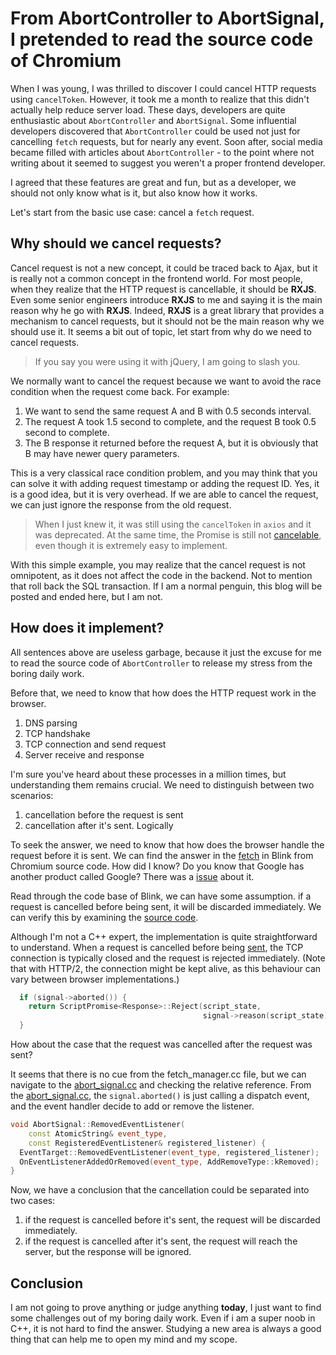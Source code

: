 # From AbortController to AbortSignal, I pretended to read the source code of Chromium

When I was young, I was thrilled to discover I could cancel HTTP requests using `cancelToken`. However, it took me a month to realize that this didn't actually help reduce server load. These days, developers are quite enthusiastic about `AbortController` and `AbortSignal`. Some influential developers discovered that `AbortController` could be used not just for cancelling `fetch` requests, but for nearly any event. Soon after, social media became filled with articles about `AbortController` - to the point where not writing about it seemed to suggest you weren't a proper frontend developer.

I agreed that these features are great and fun, but as a developer, we should not only know what is it, but also know how it works.

Let's start from the basic use case: cancel a `fetch` request.

## Why should we cancel requests?

Cancel request is not a new concept, it could be traced back to Ajax, but it is really not a common concept in the frontend world. For most people, when they realize that the HTTP request is cancellable, it should be **RXJS**. Even some senior engineers introduce **RXJS** to me and saying it is the main reason why he go with **RXJS**. Indeed, **RXJS** is a great library that provides a mechanism to cancel requests, but it should not be the main reason why we should use it. It seems a bit out of topic, let start from why do we need to cancel requests.

> If you say you were using it with jQuery, I am going to slash you.

We normally want to cancel the request because we want to avoid the race condition when the request come back. For example:

1. We want to send the same request A and B with 0.5 seconds interval.
2. The request A took 1.5 second to complete, and the request B took 0.5 second to complete.
3. The B response it returned before the request A, but it is obviously that B may have newer query parameters.

This is a very classical race condition problem, and you may think that you can solve it with adding request timestamp or adding the request ID. Yes, it is a good idea, but it is very overhead. If we are able to cancel the request, we can just ignore the response from the old request.

> When I just knew it, it was still using the `cancelToken` in `axios` and it was deprecated.
> At the same time, the Promise is still not [cancelable](https://www.npmjs.com/package/cancelable-promise), even though it is extremely easy to implement.

With this simple example, you may realize that the cancel request is not omnipotent, as it does not affect the code in the backend. Not to mention that roll back the SQL transaction. If I am a normal penguin, this blog will be posted and ended here, but I am not.

## How does it implement?

All sentences above are useless garbage, because it just the excuse for me to read the source code of `AbortController` to release my stress from the boring daily work.

Before that, we need to know that how does the HTTP request work in the browser.

1. DNS parsing
2. TCP handshake
3. TCP connection and send request
4. Server receive and response

I'm sure you've heard about these processes in a million times, but understanding them remains crucial. We need to distinguish between two scenarios:

1. cancellation before the request is sent
2. cancellation after it's sent. Logically

To seek the answer, we need to know that how does the browser handle the request before it is sent. We can find the answer in the [fetch](https://source.chromium.org/chromium/chromium/src/+/main:third_party/blink/renderer/core/fetch) in Blink from Chromium source code. How did I know? Do you know that Google has another product called Google? There was a [issue](https://github.com/whatwg/fetch/issues/1025) about it.

Read through the code base of Blink, we can have some assumption. if a request is cancelled before being sent, it will be discarded immediately. We can verify this by examining the [source code](https://source.chromium.org/chromium/chromium/src/+/main:third_party/blink/renderer/core/fetch/fetch_manager.cc).

Although I'm not a C++ expert, the implementation is quite straightforward to understand. When a request is cancelled before being [sent](https://source.chromium.org/chromium/chromium/src/+/main:third_party/blink/renderer/core/fetch/fetch_manager.cc;drc=1651676a30cd7abcd177975f7cd0e37bd945f663;l=1591), the TCP connection is typically closed and the request is rejected immediately. (Note that with HTTP/2, the connection might be kept alive, as this behaviour can vary between browser implementations.)

```cpp
  if (signal->aborted()) {
    return ScriptPromise<Response>::Reject(script_state,
                                           signal->reason(script_state));
  }
```

How about the case that the request was cancelled after the request was sent?

It seems that there is no cue from the fetch_manager.cc file, but we can navigate to the [abort_signal.cc](https://source.chromium.org/chromium/chromium/src/+/main:third_party/blink/renderer/core/dom/abort_signal.cc) and checking the relative reference. From the [abort_signal.cc](https://source.chromium.org/chromium/chromium/src/+/main:third_party/blink/renderer/core/dom/abort_signal.cc;drc=1651676a30cd7abcd177975f7cd0e37bd945f663;l=337), the `signal.aborted()` is just calling a dispatch event, and the event handler decide to add or remove the listener.

```cpp
void AbortSignal::RemovedEventListener(
    const AtomicString& event_type,
    const RegisteredEventListener& registered_listener) {
  EventTarget::RemovedEventListener(event_type, registered_listener);
  OnEventListenerAddedOrRemoved(event_type, AddRemoveType::kRemoved);
}
```

Now, we have a conclusion that the cancellation could be separated into two cases:

1. if the request is cancelled before it's sent, the request will be discarded immediately.
2. if the request is cancelled after it's sent, the request will reach the server, but the response will be ignored.

## Conclusion

I am not going to prove anything or judge anything **today**, I just want to find some challenges out of my boring daily work. Even if i am a super noob in C++, it is not hard to find the answer. Studying a new area is always a good thing that can help me to open my mind and my scope.
